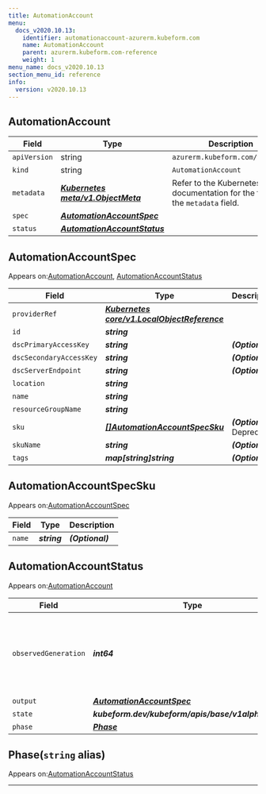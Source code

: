 ```yaml
---
title: AutomationAccount
menu:
  docs_v2020.10.13:
    identifier: automationaccount-azurerm.kubeform.com
    name: AutomationAccount
    parent: azurerm.kubeform.com-reference
    weight: 1
menu_name: docs_v2020.10.13
section_menu_id: reference
info:
  version: v2020.10.13
---
```


## AutomationAccount
| Field | Type | Description |
| ------ | ----- | ----------- |
| `apiVersion` | string | `azurerm.kubeform.com/v1alpha1` |
|    `kind` | string | `AutomationAccount` |
| `metadata` | ***[Kubernetes meta/v1.ObjectMeta](https://kubernetes.io/docs/reference/generated/kubernetes-api/v1.13/#objectmeta-v1-meta)***|Refer to the Kubernetes API documentation for the fields of the `metadata` field.|
| `spec` | ***[AutomationAccountSpec](#automationaccountspec)***||
| `status` | ***[AutomationAccountStatus](#automationaccountstatus)***||
## AutomationAccountSpec

Appears on:[AutomationAccount](#automationaccount), [AutomationAccountStatus](#automationaccountstatus)

| Field | Type | Description |
| ------ | ----- | ----------- |
| `providerRef` | ***[Kubernetes core/v1.LocalObjectReference](https://kubernetes.io/docs/reference/generated/kubernetes-api/v1.13/#localobjectreference-v1-core)***||
| `id` | ***string***||
| `dscPrimaryAccessKey` | ***string***| ***(Optional)*** |
| `dscSecondaryAccessKey` | ***string***| ***(Optional)*** |
| `dscServerEndpoint` | ***string***| ***(Optional)*** |
| `location` | ***string***||
| `name` | ***string***||
| `resourceGroupName` | ***string***||
| `sku` | ***[[]AutomationAccountSpecSku](#automationaccountspecsku)***| ***(Optional)*** Deprecated|
| `skuName` | ***string***| ***(Optional)*** |
| `tags` | ***map[string]string***| ***(Optional)*** |
## AutomationAccountSpecSku

Appears on:[AutomationAccountSpec](#automationaccountspec)

| Field | Type | Description |
| ------ | ----- | ----------- |
| `name` | ***string***| ***(Optional)*** |
## AutomationAccountStatus

Appears on:[AutomationAccount](#automationaccount)

| Field | Type | Description |
| ------ | ----- | ----------- |
| `observedGeneration` | ***int64***| ***(Optional)*** Resource generation, which is updated on mutation by the API Server.|
| `output` | ***[AutomationAccountSpec](#automationaccountspec)***| ***(Optional)*** |
| `state` | ***kubeform.dev/kubeform/apis/base/v1alpha1.State***| ***(Optional)*** |
| `phase` | ***[Phase](#phase)***| ***(Optional)*** |
## Phase(`string` alias)

Appears on:[AutomationAccountStatus](#automationaccountstatus)

---

